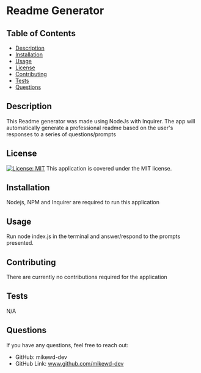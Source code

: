 
  # Readme Generator

## Table of Contents
- [Description](#description)
- [Installation](#installation)
- [Usage](#usage)
- [License](#license)
- [Contributing](#contributing)
- [Tests](#tests)
- [Questions](#questions)

## Description
This Readme generator was made using NodeJs with Inquirer. The app will automatically generate a professional readme based on the user's responses to a series of questions/prompts

## License
[![License: MIT](https://img.shields.io/badge/License-MIT-yellow.svg)](https://opensource.org/licenses/MIT)
This application is covered under the MIT license.

## Installation
Nodejs, NPM and Inquirer are required to run this application

## Usage
Run node index.js in the terminal and answer/respond to the prompts presented.

## Contributing
There are currently no contributions required for the application

## Tests
N/A

## Questions
If you have any questions, feel free to reach out:
- GitHub: mikewd-dev
- GitHub Link: www.github.com/mikewd-dev

